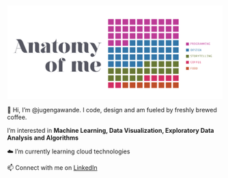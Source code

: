 <img src="./Banner-01.svg">


👋 Hi, I’m @jugengawande. I code, design and am fueled by freshly brewed coffee.

I’m interested in **Machine Learning, Data Visualization, Exploratory Data Analysis and Algorithms**

☁️ I’m currently learning cloud technologies 

📫 Connect with me on [LinkedIn](https://www.linkedin.com/in/jugen-gawande)



